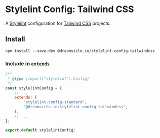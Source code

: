 # Stylelint Config: Tailwind CSS

A [Stylelint](https://stylelint.io/) configuration for [Tailwind CSS](https://tailwindcss.com/) projects.

## Install

```shell
npm install --save-dev @dreamsicle.io/stylelint-config-tailwindcss
```

### Include in `extends`

```javascript
/**
 * @type {import("stylelint").Config}
 */
const stylelintConfig = {
    // ...
    extends: [
        "stylelint-config-standard",
        "@dreamsicle.io/stylelint-config-tailwindcss",
    ],
    // ...
};

export default stylelintConfig;
```

